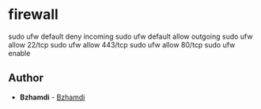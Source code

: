 # firewall
sudo ufw default deny incoming
sudo ufw default allow outgoing
sudo ufw allow 22/tcp
sudo ufw allow 443/tcp
sudo ufw allow 80/tcp
sudo ufw enable

## Author
* **Bzhamdi** - [Bzhamdi](https://github.com/Bzhamdi)